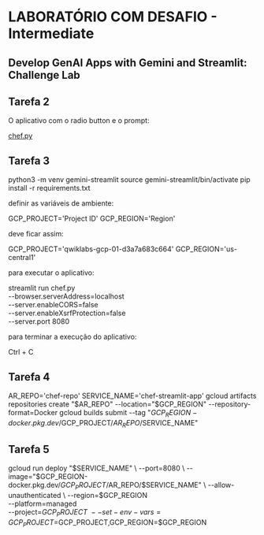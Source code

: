 
  LABORATÓRIO COM DESAFIO - Intermediate
  =====================================

  Develop GenAI Apps with Gemini and Streamlit: Challenge Lab
  --------------------------------------------------------------

  Tarefa 2
  --------
  
  O aplicativo com o radio button e o prompt:
  
 [chef.py](chef.py)


  Tarefa 3
  --------
  
python3 -m venv gemini-streamlit
source gemini-streamlit/bin/activate
pip install -r requirements.txt
  
  definir as variáveis de ambiente:

GCP_PROJECT='Project ID'
GCP_REGION='Region'

  deve ficar assim:
   
GCP_PROJECT='qwiklabs-gcp-01-d3a7a683c664'
GCP_REGION='us-central1'


   para executar o aplicativo:
   
streamlit run chef.py \
  --browser.serverAddress=localhost \
  --server.enableCORS=false \
  --server.enableXsrfProtection=false \
  --server.port 8080

   para terminar a execução do aplicativo:
   
   Ctrl + C


  Tarefa 4
  ---------
  
  
  AR_REPO='chef-repo'
  SERVICE_NAME='chef-streamlit-app' 
  gcloud artifacts repositories create "$AR_REPO" --location="$GCP_REGION" --repository-format=Docker
  gcloud builds submit --tag "$GCP_REGION-docker.pkg.dev/$GCP_PROJECT/$AR_REPO/$SERVICE_NAME"



   Tarefa 5
   --------
   
gcloud run deploy "$SERVICE_NAME" \
  --port=8080 \
  --image="$GCP_REGION-docker.pkg.dev/$GCP_PROJECT/$AR_REPO/$SERVICE_NAME" \
  --allow-unauthenticated \
  --region=$GCP_REGION \
  --platform=managed  \
  --project=$GCP_PROJECT \
  --set-env-vars=GCP_PROJECT=$GCP_PROJECT,GCP_REGION=$GCP_REGION


